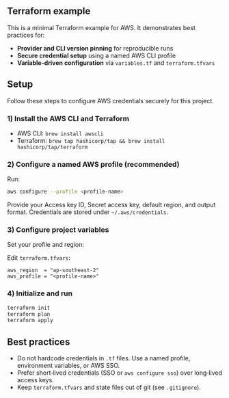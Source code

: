 ## Terraform example

This is a minimal Terraform example for AWS. It demonstrates best practices for:
- **Provider and CLI version pinning** for reproducible runs
- **Secure credential setup** using a named AWS CLI profile
- **Variable-driven configuration** via `variables.tf` and `terraform.tfvars`

## Setup

Follow these steps to configure AWS credentials securely for this project.

### 1) Install the AWS CLI and Terraform
- AWS CLI: `brew install awscli`
- Terraform: `brew tap hashicorp/tap && brew install hashicorp/tap/terraform`

### 2) Configure a named AWS profile (recommended)
Run:

```bash
aws configure --profile <profile-name>
```

Provide your Access key ID, Secret access key, default region, and output format. Credentials are stored under `~/.aws/credentials`.

### 3) Configure project variables

Set your profile and region:

Edit `terraform.tfvars`:

```hcl
aws_region  = "ap-southeast-2"
aws_profile = "<profile-name>"
```

### 4) Initialize and run

```bash
terraform init
terraform plan
terraform apply
```

## Best practices

- Do not hardcode credentials in `.tf` files. Use a named profile, environment variables, or AWS SSO.
- Prefer short‑lived credentials (SSO or `aws configure sso`) over long‑lived access keys.
- Keep `terraform.tfvars` and state files out of git (see `.gitignore`).



